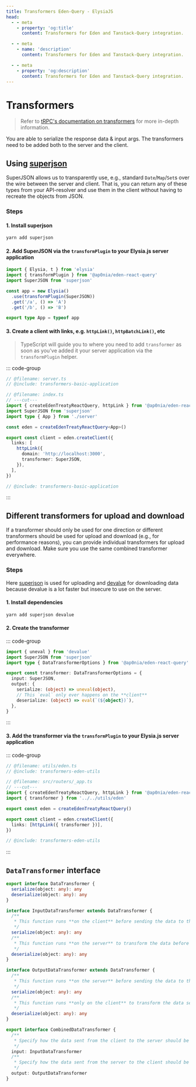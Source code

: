 ```yaml
---
title: Transformers Eden-Query - ElysiaJS
head:
  - - meta
    - property: 'og:title'
      content: Transformers for Eden and Tanstack-Query integration.

  - - meta
    - name: 'description'
      content: Transformers for Eden and Tanstack-Query integration.

  - - meta
    - property: 'og:description'
      content: Transformers for Eden and Tanstack-Query integration.
---
```


# Transformers

> Refer to [tRPC's documentation on transformers](https://trpc.io/docs/server/data-transformers)
> for more in-depth information.

You are able to serialize the response data & input args. The transformers need to be added both to the server and the client.

## Using [superjson](https://github.com/blitz-js/superjson)

SuperJSON allows us to transparently use, e.g., standard `Date`/`Map`/`Set`s over the wire between the server and client.
That is, you can return any of these types from your API-resolver and use them in the client without having to recreate the objects from JSON.

### Steps

#### 1. Install superjson

```sh npm2yarn
yarn add superjson
```

#### 2. Add SuperJSON via the `transformPlugin` to your Elysia.js server application

```typescript twoslash include transformers-basic-application
import { Elysia, t } from 'elysia'
import { transformPlugin } from '@ap0nia/eden-react-query'
import SuperJSON from 'superjson'

const app = new Elysia()
  .use(transformPlugin(SuperJSON))
  .get('/a', () => 'A')
  .get('/b', () => 'B')

export type App = typeof app
```

#### 3. Create a client with links, e.g. `httpLink()`, `httpBatchLink()`, etc

> TypeScript will guide you to where you need to add `transformer` as soon as you've added it your server application via the `transformPlugin` helper.

::: code-group

```typescript twoslash [index.ts]
// @filename: server.ts
// @include: transformers-basic-application

// @filename: index.ts
// ---cut---
import { createEdenTreatyReactQuery, httpLink } from '@ap0nia/eden-react-query'
import SuperJSON from 'superjson'
import type { App } from './server'

const eden = createEdenTreatyReactQuery<App>()

export const client = eden.createClient({
  links: [
    httpLink({
      domain: 'http://localhost:3000',
      transformer: SuperJSON,
    }),
  ],
})
```

```typescript twoslash [server.ts]
// @include: transformers-basic-application
```

:::

## Different transformers for upload and download

If a transformer should only be used for one direction or different transformers
should be used for upload and download (e.g., for performance reasons),
you can provide individual transformers for upload and download.
Make sure you use the same combined transformer everywhere.

### Steps

Here [superjson](https://github.com/blitz-js/superjson) is used for uploading and
[devalue](https://github.com/Rich-Harris/devalue) for downloading data because devalue
is a lot faster but insecure to use on the server.

#### 1. Install dependencies

```bash npm2yarn
yarn add superjson devalue
```

#### 2. Create the transformer

::: code-group

```typescript twoslash include transformers-eden-utils [src/utils/eden.ts]
import { uneval } from 'devalue'
import SuperJSON from 'superjson'
import type { DataTransformerOptions } from '@ap0nia/eden-react-query'

export const transformer: DataTransformerOptions = {
  input: SuperJSON,
  output: {
    serialize: (object) => uneval(object),
    // This `eval` only ever happens on the **client**
    deserialize: (object) => eval(`(${object})`),
  },
}
```

:::

#### 3. Add the transformer via the `transformPlugin` to your Elysia.js server application

::: code-group

```typescript twoslash [src/routers/_app.ts]
// @filename: utils/eden.ts
// @include: transformers-eden-utils

// @filename: src/routers/_app.ts
// ---cut---
import { createEdenTreatyReactQuery, httpLink } from '@ap0nia/eden-react-query'
import { transformer } from '../../utils/eden'

export const eden = createEdenTreatyReactQuery()

export const client = eden.createClient({
  links: [httpLink({ transformer })],
})
```

```typescript twoslash [src/utils/eden.ts]
// @include: transformers-eden-utils
```

:::

## `DataTransformer` interface

```ts
export interface DataTransformer {
  serialize(object: any): any
  deserialize(object: any): any
}

interface InputDataTransformer extends DataTransformer {
  /**
   * This function runs **on the client** before sending the data to the server.
   */
  serialize(object: any): any
  /**
   * This function runs **on the server** to transform the data before it is passed to the resolver
   */
  deserialize(object: any): any
}

interface OutputDataTransformer extends DataTransformer {
  /**
   * This function runs **on the server** before sending the data to the client.
   */
  serialize(object: any): any
  /**
   * This function runs **only on the client** to transform the data sent from the server.
   */
  deserialize(object: any): any
}

export interface CombinedDataTransformer {
  /**
   * Specify how the data sent from the client to the server should be transformed.
   */
  input: InputDataTransformer
  /**
   * Specify how the data sent from the server to the client should be transformed.
   */
  output: OutputDataTransformer
}
```
